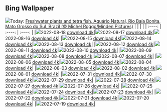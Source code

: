 ## Bing Wallpaper
![](./wallpaper/2022-08-18.jpg)Today: [Freshwater plants and tetra fish, Aquário Natural, Rio Baía Bonita, Mato Grosso do Sul, Brazil (© Michel Roggo/Minden Pictures)](./wallpaper/2022-08-18.jpg)
|      |      |      |
| :----: | :----: | :----: |
|![](./wallpaper/2022-08-18_sm.jpg)2022-08-18 [download 4k](./wallpaper/2022-08-18.jpg)|![](./wallpaper/2022-08-17_sm.jpg)2022-08-17 [download 4k](./wallpaper/2022-08-17.jpg)|![](./wallpaper/2022-08-16_sm.jpg)2022-08-16 [download 4k](./wallpaper/2022-08-16.jpg)|
|![](./wallpaper/2022-08-15_sm.jpg)2022-08-15 [download 4k](./wallpaper/2022-08-15.jpg)|![](./wallpaper/2022-08-14_sm.jpg)2022-08-14 [download 4k](./wallpaper/2022-08-14.jpg)|![](./wallpaper/2022-08-13_sm.jpg)2022-08-13 [download 4k](./wallpaper/2022-08-13.jpg)|
|![](./wallpaper/2022-08-12_sm.jpg)2022-08-12 [download 4k](./wallpaper/2022-08-12.jpg)|![](./wallpaper/2022-08-11_sm.jpg)2022-08-11 [download 4k](./wallpaper/2022-08-11.jpg)|![](./wallpaper/2022-08-10_sm.jpg)2022-08-10 [download 4k](./wallpaper/2022-08-10.jpg)|
|![](./wallpaper/2022-08-09_sm.jpg)2022-08-09 [download 4k](./wallpaper/2022-08-09.jpg)|![](./wallpaper/2022-08-08_sm.jpg)2022-08-08 [download 4k](./wallpaper/2022-08-08.jpg)|![](./wallpaper/2022-08-07_sm.jpg)2022-08-07 [download 4k](./wallpaper/2022-08-07.jpg)|
|![](./wallpaper/2022-08-06_sm.jpg)2022-08-06 [download 4k](./wallpaper/2022-08-06.jpg)|![](./wallpaper/2022-08-05_sm.jpg)2022-08-05 [download 4k](./wallpaper/2022-08-05.jpg)|![](./wallpaper/2022-08-04_sm.jpg)2022-08-04 [download 4k](./wallpaper/2022-08-04.jpg)|
|![](./wallpaper/2022-08-03_sm.jpg)2022-08-03 [download 4k](./wallpaper/2022-08-03.jpg)|![](./wallpaper/2022-08-02_sm.jpg)2022-08-02 [download 4k](./wallpaper/2022-08-02.jpg)|![](./wallpaper/2022-08-01_sm.jpg)2022-08-01 [download 4k](./wallpaper/2022-08-01.jpg)|
|![](./wallpaper/2022-07-31_sm.jpg)2022-07-31 [download 4k](./wallpaper/2022-07-31.jpg)|![](./wallpaper/2022-07-30_sm.jpg)2022-07-30 [download 4k](./wallpaper/2022-07-30.jpg)|![](./wallpaper/2022-07-29_sm.jpg)2022-07-29 [download 4k](./wallpaper/2022-07-29.jpg)|
|![](./wallpaper/2022-07-28_sm.jpg)2022-07-28 [download 4k](./wallpaper/2022-07-28.jpg)|![](./wallpaper/2022-07-27_sm.jpg)2022-07-27 [download 4k](./wallpaper/2022-07-27.jpg)|![](./wallpaper/2022-07-26_sm.jpg)2022-07-26 [download 4k](./wallpaper/2022-07-26.jpg)|
|![](./wallpaper/2022-07-25_sm.jpg)2022-07-25 [download 4k](./wallpaper/2022-07-25.jpg)|![](./wallpaper/2022-07-24_sm.jpg)2022-07-24 [download 4k](./wallpaper/2022-07-24.jpg)|![](./wallpaper/2022-07-23_sm.jpg)2022-07-23 [download 4k](./wallpaper/2022-07-23.jpg)|
|![](./wallpaper/2022-07-22_sm.jpg)2022-07-22 [download 4k](./wallpaper/2022-07-22.jpg)|![](./wallpaper/2022-07-21_sm.jpg)2022-07-21 [download 4k](./wallpaper/2022-07-21.jpg)|![](./wallpaper/2022-07-20_sm.jpg)2022-07-20 [download 4k](./wallpaper/2022-07-20.jpg)|
|![](./wallpaper/2022-07-19_sm.jpg)2022-07-19 [download 4k](./wallpaper/2022-07-19.jpg)|